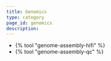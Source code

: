 ```yaml
---
title: Genomics
type: category
page_id: genomics
description: 
---
```


- {% tool "genome-assembly-hifi" %}
- {% tool "genome-assembly-qc" %}

